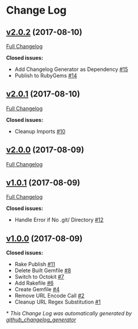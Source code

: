 # Change Log

## [v2.0.2](https://github.com/karagenit/github-fastforward/tree/v2.0.2) (2017-08-10)
[Full Changelog](https://github.com/karagenit/github-fastforward/compare/v2.0.1...v2.0.2)

**Closed issues:**

- Add Changelog Generator as Dependency [\#15](https://github.com/karagenit/github-fastforward/issues/15)
- Publish to RubyGems [\#14](https://github.com/karagenit/github-fastforward/issues/14)

## [v2.0.1](https://github.com/karagenit/github-fastforward/tree/v2.0.1) (2017-08-10)
[Full Changelog](https://github.com/karagenit/github-fastforward/compare/v2.0.0...v2.0.1)

**Closed issues:**

- Cleanup Imports [\#10](https://github.com/karagenit/github-fastforward/issues/10)

## [v2.0.0](https://github.com/karagenit/github-fastforward/tree/v2.0.0) (2017-08-09)
[Full Changelog](https://github.com/karagenit/github-fastforward/compare/v1.0.1...v2.0.0)

## [v1.0.1](https://github.com/karagenit/github-fastforward/tree/v1.0.1) (2017-08-09)
[Full Changelog](https://github.com/karagenit/github-fastforward/compare/v1.0.0...v1.0.1)

**Closed issues:**

- Handle Error if No .git/ Directory [\#12](https://github.com/karagenit/github-fastforward/issues/12)

## [v1.0.0](https://github.com/karagenit/github-fastforward/tree/v1.0.0) (2017-08-09)
**Closed issues:**

- Rake Publish [\#11](https://github.com/karagenit/github-fastforward/issues/11)
- Delete Built Gemfile [\#8](https://github.com/karagenit/github-fastforward/issues/8)
- Switch to Octokit [\#7](https://github.com/karagenit/github-fastforward/issues/7)
- Add Rakefile [\#6](https://github.com/karagenit/github-fastforward/issues/6)
- Create Gemfile [\#4](https://github.com/karagenit/github-fastforward/issues/4)
- Remove URL Encode Call [\#2](https://github.com/karagenit/github-fastforward/issues/2)
- Cleanup URL Regex Substitution [\#1](https://github.com/karagenit/github-fastforward/issues/1)



\* *This Change Log was automatically generated by [github_changelog_generator](https://github.com/skywinder/Github-Changelog-Generator)*